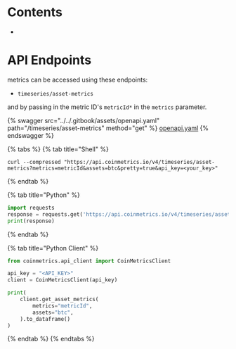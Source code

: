 # Contents

* [<Subcategory>](subcategory.md#metricid)

# <Subcategory><a href="#metricid" id="metricid"></a>

# API Endpoints

<Subcategory> metrics can be accessed using these endpoints:

* `timeseries/asset-metrics`

and by passing in the metric ID's `metricId*` in the `metrics` parameter.

{% swagger src="../../.gitbook/assets/openapi.yaml" path="/timeseries/asset-metrics" method="get" %}
[openapi.yaml](../../.gitbook/assets/openapi.yaml)
{% endswagger %}

{% tabs %}
{% tab title="Shell" %}
```shell
curl --compressed "https://api.coinmetrics.io/v4/timeseries/asset-metrics?metrics=metricId&assets=btc&pretty=true&api_key=<your_key>"
```
{% endtab %}

{% tab title="Python" %}
```python
import requests
response = requests.get('https://api.coinmetrics.io/v4/timeseries/asset-metrics?metrics=metricId&assets=btc&pretty=true&api_key=<your_key>').json()
print(response)
```
{% endtab %}

{% tab title="Python Client" %}
```python
from coinmetrics.api_client import CoinMetricsClient

api_key = "<API_KEY>"
client = CoinMetricsClient(api_key)

print(
    client.get_asset_metrics(
        metrics="metricId", 
        assets="btc",
    ).to_dataframe()
)
```
{% endtab %}
{% endtabs %}
